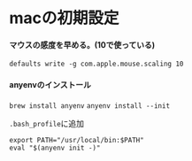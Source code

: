 # macの初期設定

#### マウスの感度を早める。(10で使っている)
`defaults write -g com.apple.mouse.scaling 10`

#### anyenvのインストール
`brew install anyenv`
`anyenv install --init`

`.bash_profile`に追加
```
export PATH="/usr/local/bin:$PATH"
eval "$(anyenv init -)"
```
